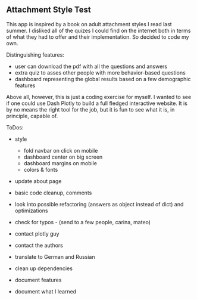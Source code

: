 ## Attachment Style Test
This app is inspired by a book on adult attachment styles I read last summer.
I disliked all of the quizes I could find on the internet both in terms of what they
had to offer and their implementation. So decided to code my own.

Distinguishing features:
- user can download the pdf with all the questions and answers
- extra quiz to asses other people with more behavior-based questions
- dashboard representing the global results based on a few demographic features

Above all, however, this is just a coding exercise for myself. I wanted to see if one
could use Dash Plotly to build a full fledged interactive website. It is by no means 
the right tool for the job, but it is fun to see what it is, in principle, capable of.

ToDos:
- style
  - fold navbar on click on mobile
  - dashboard center on big screen
  - dashboard margins on mobile
  - colors & fonts
- update about page
- basic code cleanup, comments
- look into possible refactoring (answers as object instead of dict) and optimizations
- check for typos - (send to a few people, carina, mateo)

- contact plotly guy
- contact the authors

- translate to German and Russian

- clean up dependencies  
- document features
- document what I learned
